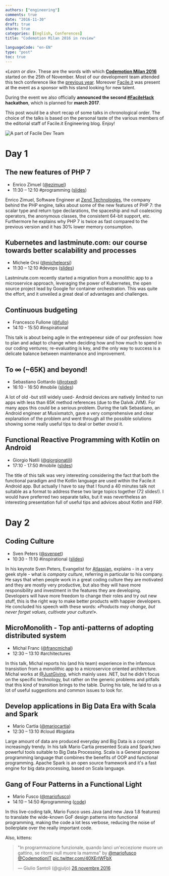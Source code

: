 ```yaml
---
authors: ["engineering"]
comments: true
date: "2016-11-30"
draft: true
share: true
categories: [English, Conferences]
title: "Codemotion Milan 2016 in review"

languageCode: "en-EN"
type: "post"
toc: true
---
```


*«Learn or die»*. These are the words with which [**Codemotion Milan 2016**](http://milan2016.codemotionworld.com/) started on the 25th of November. Most of our development team attended this tech conference like the [previous year](http://engineering.facile.it/blog/ita/facile-it-devs-codemotion-milan-2015/). Moreover [Facile.it](http://www.facile.it) was present at the event as a sponsor with his stand looking for new talent.

During the event we also officially **announced the second [#FacileHack](http://hackathon.facile.it/) hackathon**, which is planned for **march 2017**.

This post would be a short recap of some talks in chronological order. The choice of the talks is based on the personal taste of the various members of the editorial staff of Facile.it Engineering blog. Enjoy!

![A part of Facile Dev Team](/images/codemotion-2016/codemotion_2016.jpg)

# Day 1

## The new features of PHP 7
 * Enrico Zimuel ([@ezimuel](https://twitter.com/ezimuel))
 * 11:30 – 12:10 #programming ([slides](http://zimuel.it/slides/codemotion2016/))

Enrico Zimuel, Software Engineer at [Zend Technologies](http://www.zend.com/), the company behind the PHP engine, talks about some of the new features of PHP 7: the scalar type and return type declarations, the spaceship and null coalescing operators, the anonymous classes, the consistent 64-bit support, etc. Furthermore he explains why PHP 7 is twice as fast compared to the previous version and it has 30% lower memory consumption.

## Kubernetes and lastminute.com: our course towards better scalability and processes
 * Michele Orsi ([@micheleorsi](https://twitter.com/micheleorsi))
 * 11:30 – 12:10 #devops ([slides](http://www.slideshare.net/micheleorsi/kubernetes-and-lastminutecom-our-course-towards-better-scalability-and-processes))

Lastminute.com recently started a migration from a monolithic app to a microservice approach, leveraging the power of Kubernetes, the open source project lead by Google for container orchestration. This was quite the effort, and it unveiled a great deal of advantages and challenges.

## Continuous budgeting
 * Francesco Fullone ([@fullo](https://twitter.com/fullo))
 * 14:10 - 15:50 #inspirational
 
This talk is about being agile in the entrepeneur side of our profession: how to plan and adapt to change when deciding how and how much to spend in our coding ventures; re-evaluating is key, and the only way to success is a delicate balance between maintenance and improvement.

## To ∞ (~65K) and beyond!
 * Sebastiano Gottardo ([@rotxed](https://twitter.com/rotxed))
 * 16:10 - 16:50 #mobile ([slides](https://speakerdeck.com/dextor/to-65k-and-beyond))

A lot of old -but still widely used- Android devices are natively limited to run apps with less than 65K method references (due to the Dalvik JVM). For many apps this could be a serious problem. During the talk Sebastiano, an Android engineer at Musixmatch, gave a very comprehensive and clear explanation of the problem and went through all the possible solutions showing some really useful tips to deal or better *avoid* it.

## Functional Reactive Programming with Kotlin on Android
 * Giorgio Natili ([@giorgionatili](https://twitter.com/giorgionatili))
 * 17:10 - 17:50 #mobile ([slides](https://drive.google.com/file/d/0BxCm4NRlzb3PWjNNaG1KS0Utckk/view))

The title of this talk was very interesting considering the fact that both the functional paradigm and the Kotlin language are used within the Facile.it Android app. But actually I have to say that I found a 40 minutes talk not suitable as a format to address these two large topics together (72 slides!). I would have preferred two separate talks, but it was nevertheless an interesting presentation full of useful tips and advices about Kotlin and FRP.

# Day 2

## Coding Culture
 * Sven Peters ([@svenpet](https://twitter.com/svenpet))
 * 10:30 - 11:10 #inspirational ([slides](http://www.slideshare.net/svenpeters/coding-culture))

In his keynote Sven Peters, Evangelist for [Atlassian](https://www.atlassian.com/), explains - in a very geek style - what is *company culture*, referring in particular to his company. He says that when people work in a great coding culture they are motivated and they are mostly very productive, but also they will have more responsibility and investment in the features they are developing. Developers will have more freedom to change their roles and try out new stuff, this is the right way to make better products with happier developers. He concluded his speech with these words: *«Products may change, but never forget values, cultivate your culture!»*.

## MicroMonolith - Top anti-patterns of adopting distributed system
 * Michal Franc ([@francmichal](https://twitter.com/francmichal))
 * 12:30 – 13:10 #architectures
 
In this talk, Michal reports his (and his team) experience in the infamous transistion from a monolithic app to a microservice oriented architecture. Michal works at [@JustGiving](https://twitter.com/JustGiving), which mainly uses .NET, but he didn't focus on the specific technology, but rather on the generic problems and pitfalls that this kind of transition brings to the table. During his tale, he laid to us a lot of useful suggestions and common issues to look for.

## Develop applications in Big Data Era with Scala and Spark
 * Mario Cartia ([@mariocartia](https://twitter.com/mariocartia))
 * 12:30 – 13:10 #cloud #bigdata

Large amount of data are produced everyday and Big Data is a concept increasingly trendy. In his talk Mario Cartia presented Scala and Spark,two powerful tools suitable to Big Data Processing.  Scala is a General purpose programming language that combines the benefits of OOP and functional programming. Apache Spark is an open source framework and it's a fast engine for big data processing, based on Scala language.

## Gang of Four Patterns in a Functional Light
 * Mario Fusco ([@mariofusco](https://twitter.com/mariofusco))
 * 14:10 – 14:50 #programming ([code](https://github.com/mariofusco/from-gof-to-lambda))

In this live-coding talk, Mario Fusco uses Java (and new Java 1.8 features) to translate the wide-known GoF design patterns into functional programming, making the code a lot less verbose, reducing the noise of boilerplate over the really important code.

Also, kittens:

<blockquote class="twitter-tweet" data-cards="hidden" data-lang="it"><p lang="it" dir="ltr">&quot;In programmazione funzionale, quando lanci un&#39;eccezione muore un gattino, se ritorni null muore la mamma&quot; by <a href="https://twitter.com/mariofusco">@mariofusco</a> <a href="https://twitter.com/CodemotionIT">@CodemotionIT</a> <a href="https://t.co/40XErlWFbX">pic.twitter.com/40XErlWFbX</a></p>&mdash; Giulio Santoli (@gjuljo) <a href="https://twitter.com/gjuljo/status/802507849494654976">26 novembre 2016</a></blockquote>
<script async src="//platform.twitter.com/widgets.js" charset="utf-8"></script>
